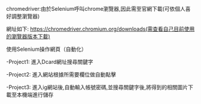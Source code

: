chromedriver:由於Selenium呼叫chrome瀏覽器,因此需至官網下載(可依個人喜好調整瀏覽器)

網址如下:
https://chromedriver.chromium.org/downloads(需查看自己目前使用的瀏覽器版本下載)




使用Selenium操作網頁（自動化）

-Project1:
進入Dcard網址搜尋關鍵字

-Project2:
進入網站根據所需要欄位做自動點擊

-Project3:
進入ig網站後,自動輸入帳號密碼,並搜尋關鍵字後,將得到的相關圖片下載至本機端進行儲存
